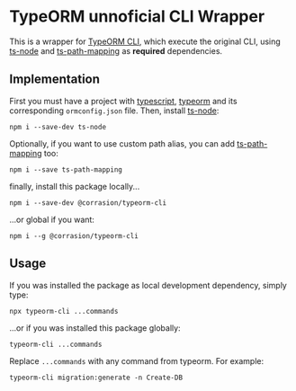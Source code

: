 # TypeORM unnoficial CLI Wrapper

This is a wrapper for [TypeORM CLI](https://github.com/typeorm/typeorm/blob/master/docs/using-cli.md), which execute the original CLI, using [ts-node](https://www.npmjs.com/package/ts-node) and [ts-path-mapping](https://www.npmjs.com/package/ts-path-mapping) as __required__ dependencies.

## Implementation

First you must have a project with [typescript](https://www.npmjs.com/package/typescript), [typeorm](https://www.npmjs.com/package/typeorm) and its corresponding `ormconfig.json` file. Then, install [ts-node](https://www.npmjs.com/package/ts-node):

```npm
npm i --save-dev ts-node
```

Optionally, if you want to use custom path alias, you can add [ts-path-mapping](https://www.npmjs.com/package/ts-path-mapping) too:
```npm
npm i --save ts-path-mapping
```
finally, install this package locally...
```npm
npm i --save-dev @corrasion/typeorm-cli
```
...or global if you want:
```npm
npm i --g @corrasion/typeorm-cli
```

## Usage

If you was installed the package as local development dependency, simply type:
```npm
npx typeorm-cli ...commands
```
...or if you was installed this package globally:
```npm
typeorm-cli ...commands
```
Replace `...commands` with any command from typeorm. For example:
```npm
typeorm-cli migration:generate -n Create-DB
```
